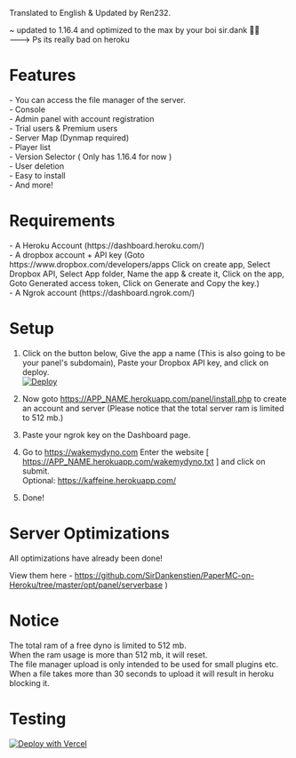Translated to English & Updated by Ren232.

~ updated to 1.16.4 and optimized to the max by your boi sir.dank 🤟😤<br>
---> Ps its really bad on heroku

<h1> Features </h1>
- You can access the file manager of the server.<br>
- Console<br>- Admin panel with account registration<br>
- Trial users & Premium users<br>
- Server Map (Dynmap required)<br>
- Player list<br>
- Version Selector ( Only has 1.16.4 for now )<br>
- User deletion<br>
- Easy to install<br>
- And more!


<h1> Requirements </h1>
- A Heroku Account (https://dashboard.heroku.com/)
<br>- A dropbox account + API key (Goto https://www.dropbox.com/developers/apps Click on create app, Select Dropbox API, Select App folder, Name the app & create it, Click on the app, Goto Generated access token, Click on Generate and Copy the key.)
<br>- A Ngrok account (https://dashboard.ngrok.com/)

<h1> Setup </h1>

1. Click on the button below, Give the app a name (This is also going to be your panel's subdomain), Paste your Dropbox API key, and click on deploy.<br>
[![Deploy](https://www.herokucdn.com/deploy/button.svg)](https://heroku.com/deploy)

2. Now goto https://APP_NAME.herokuapp.com/panel/install.php to create an account and server (Please notice that the total server ram is limited to 512 mb.)

3. Paste your ngrok key on the Dashboard page.

4. Go to https://wakemydyno.com Enter the website [ https://APP_NAME.herokuapp.com/wakemydyno.txt ] and click on submit.<br>Optional: https://kaffeine.herokuapp.com/

5. Done!

<h1> Server Optimizations </h1>

All optimizations have already been done!

View them here - https://github.com/SirDankenstien/PaperMC-on-Heroku/tree/master/opt/panel/serverbase )

<h1> Notice </h1>

The total ram of a free dyno is limited to 512 mb.<br>
When the ram usage is more than 512 mb, it will reset.<br>
The file manager upload is only intended to be used for small plugins etc.<br>
When a file takes more than 30 seconds to upload it will result in heroku blocking it.

<h1> Testing </h1>

[![Deploy with Vercel](https://vercel.com/button)](https://vercel.com/new/git/external?repository-url=https%3A%2F%2Fgithub.com%2FSirDankenstien%2FPaperMC-on-Heroku)
